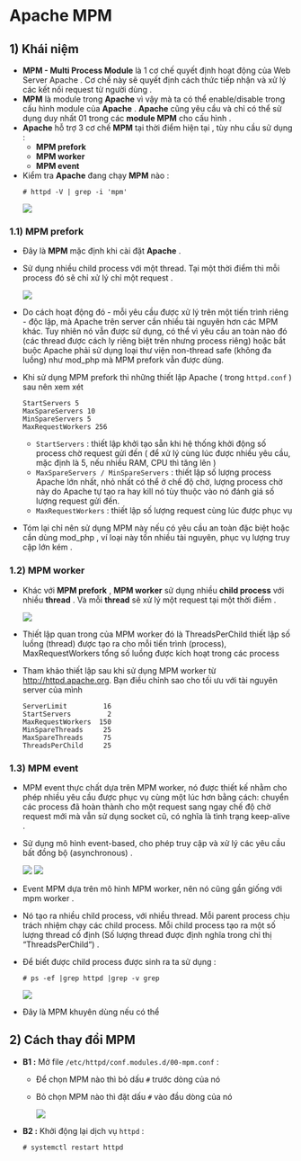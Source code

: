 # Apache MPM
## **1) Khái niệm**
- **MPM - Multi Process Module** là 1 cơ chế quyết định hoạt động của Web Server Apache . Cơ chế này sẽ quyết định cách thức tiếp nhận và xử lý các kết nối request từ người dùng .
- **MPM** là module trong **Apache** vì vậy mà ta có thể enable/disable trong cấu hình module của **Apache** . **Apache** cũng yêu cầu và chỉ có thể sử dụng duy nhất 01 trong các **module MPM** cho cấu hình .
- **Apache** hỗ trợ 3 cơ chế **MPM** tại thời điểm hiện tại , tùy nhu cầu sử dụng :
    - **MPM prefork**
    - **MPM worker**
    - **MPM event**
- Kiểm tra **Apache** đang chạy **MPM** nào :
    ```
    # httpd -V | grep -i 'mpm'
    ```
    <img src=https://i.imgur.com/gRACjaT.png>

### **1.1) MPM prefork**
- Đây là **MPM** mặc định khi cài đặt **Apache** . 
- Sử dụng nhiều child process với một thread. Tại một thời điểm thì mỗi process đó sẽ chỉ xử lý chỉ một request .

    <img src=https://i.imgur.com/kKiMa1W.png>

- Do cách hoạt động đó - mỗi yêu cầu được xử lý trên một tiến trình riêng - độc lập, mà Apache trên server cần nhiều tài nguyên hơn các MPM khác. Tuy nhiên nó vẫn được sử dụng, có thể vì yêu cầu an toàn nào đó (các thread được cách ly riêng biệt trên nhưng process riêng) hoặc bắt buộc Apache phải sử dụng loại thư viện non-thread safe (không đa luồng) như mod_php mà MPM prefork vẫn được dùng.
- Khi sử dụng MPM prefork thì những thiết lập Apache ( trong `httpd.conf` ) sau nên xem xét
    ```
    StartServers 5
    MaxSpareServers 10
    MinSpareServers 5
    MaxRequestWorkers 256
    ```
    - `StartServers` : thiết lập khởi tạo sẵn khi hệ thống khởi động số process chờ request gửi đến ( để xử lý cùng lúc được nhiều yêu cầu, mặc định là 5, nếu nhiều RAM, CPU thì tăng lên )
    - `MaxSpareServers / MinSpareServers` : thiết lập số lượng process Apache lớn nhất, nhỏ nhất có thể ở chế độ chờ, lượng process chờ này do Apache tự tạo ra hay kill nó tùy thuộc vào nó đánh giá số lượng request gửi đến.
    - `MaxRequestWorkers` : thiết lập số lượng request cùng lúc được phục vụ
- Tóm lại chỉ nên sử dụng MPM này nếu có yêu cầu an toàn đặc biệt hoặc cần dùng mod_php , ví loại này tốn nhiều tài nguyên, phục vụ lượng truy cập lớn kém .
### **1.2) MPM worker**
- Khác với **MPM prefork** , **MPM worker** sử dụng nhiều **child process** với nhiều **thread** . Và mỗi **thread** sẽ xử lý một request tại một thời điểm .

    <img src=https://i.imgur.com/tVcjyfa.png>

- Thiết lập quan trong của MPM worker đó là ThreadsPerChild thiết lập số luồng (thread) được tạo ra cho mỗi tiến trình (process), MaxRequestWorkers tổng số luồng được kích hoạt trong các process
- Tham khảo thiết lập sau khi sử dụng MPM worker từ http://httpd.apache.org. Bạn điều chỉnh sao cho tối ưu với tài nguyên server của mình
    ```
    ServerLimit         16
    StartServers         2
    MaxRequestWorkers  150
    MinSpareThreads     25
    MaxSpareThreads     75
    ThreadsPerChild     25
    ```
### **1.3) MPM event**
- MPM event thực chất dựa trên MPM worker, nó được thiết kế nhằm cho phép nhiều yêu cầu được phục vụ cùng một lúc hơn bằng cách: chuyển các process đã hoàn thành cho một request sang ngay chế độ chờ request mới mà vẫn sử dụng socket cũ, có nghĩa là tình trạng keep-alive .
- Sử dụng mô hình event-based, cho phép truy cập và xử lý các yêu cầu bất đồng bộ (asynchronous) .

    <img src=https://i.imgur.com/hR3l72q.png>
    <img src=https://i.imgur.com/fHQqrHl.png>
- Event MPM dựa trên mô hình MPM worker, nên nó cũng gần giống với mpm worker .
- Nó tạo ra nhiều child process, với nhiều thread. Mỗi parent process chịu trách nhiệm chạy các child process. Mỗi child process tạo ra một số lượng thread cố định (Số lượng thread được định nghĩa trong chỉ thị “ThreadsPerChild“) .
- Để biết được child process được sinh ra ta sử dụng :
    ```
    # ps -ef |grep httpd |grep -v grep
    ```
    <img src=https://i.imgur.com/LFTBiP9.png>
- Đây là MPM khuyên dùng nếu có thể
## **2) Cách thay đổi MPM**
- **B1 :** Mở file `/etc/httpd/conf.modules.d/00-mpm.conf` :
    - Để chọn MPM nào thì bỏ dấu `#` trước dòng của nó
    - Bỏ chọn MPM nào thì đặt dấu `#` vào đầu dòng của nó
    
        <img src=https://i.imgur.com/uflXPUZ.png>

- **B2 :** Khởi động lại dịch vụ `httpd` :
    ```
    # systemctl restart httpd
    ```